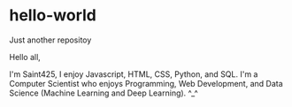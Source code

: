 # hello-world
Just another repositoy


Hello all,

  I'm Saint425, I enjoy Javascript, HTML, CSS, Python, and SQL. I'm a Computer Scientist who enjoys Programming, Web Development, and Data Science (Machine Learning and Deep Learning). ^_^
